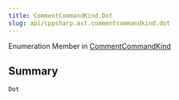 ```yaml
---
title: CommentCommandKind.Dot
slug: api/cppsharp.ast.commentcommandkind.dot
---
```

Enumeration Member in [CommentCommandKind](/api/cppsharp/ast/commentcommandkind)

## Summary



```csharp
Dot
```

